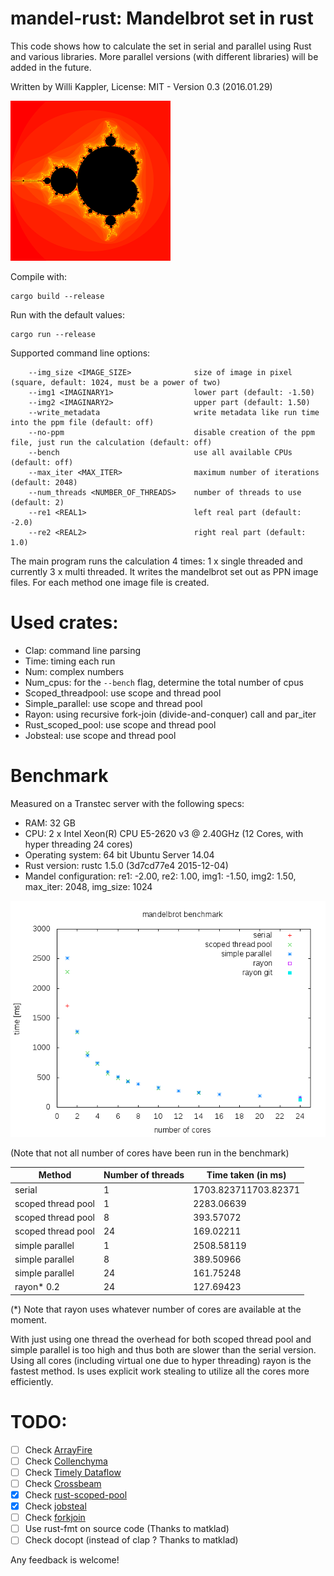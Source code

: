 # mandel-rust: Mandelbrot set in rust

This code shows how to calculate the set in serial and parallel using Rust and various libraries.
More parallel versions (with different libraries) will be added in the future.

Written by Willi Kappler, License: MIT - Version 0.3 (2016.01.29)

![mandelbrot set](mandel.png)


Compile with:

    cargo build --release

Run with the default values:

    cargo run --release

Supported command line options:

        --img_size <IMAGE_SIZE>              size of image in pixel (square, default: 1024, must be a power of two)
        --img1 <IMAGINARY1>                  lower part (default: -1.50)
        --img2 <IMAGINARY2>                  upper part (default: 1.50)
        --write_metadata                     write metadata like run time into the ppm file (default: off)
        --no-ppm                             disable creation of the ppm file, just run the calculation (default: off)
        --bench                              use all available CPUs (default: off)
        --max_iter <MAX_ITER>                maximum number of iterations (default: 2048)
        --num_threads <NUMBER_OF_THREADS>    number of threads to use (default: 2)
        --re1 <REAL1>                        left real part (default: -2.0)
        --re2 <REAL2>                        right real part (default: 1.0)

The main program runs the calculation 4 times: 1 x single threaded and currently 3 x multi threaded.
It writes the mandelbrot set out as PPN image files. For each method one image file is created.

# Used crates:
- Clap: command line parsing
- Time: timing each run
- Num: complex numbers
- Num_cpus: for the `--bench` flag, determine the total number of cpus
- Scoped_threadpool: use scope and thread pool
- Simple_parallel: use scope and thread pool
- Rayon: using recursive fork-join (divide-and-conquer) call and par_iter
- Rust_scoped_pool: use scope and thread pool
- Jobsteal: use scope and thread pool

# Benchmark
Measured on a Transtec server with the following specs:
- RAM: 32 GB
- CPU: 2 x Intel Xeon(R) CPU E5-2620 v3 @ 2.40GHz (12 Cores, with hyper threading 24 cores)
- Operating system: 64 bit Ubuntu Server 14.04
- Rust version: rustc 1.5.0 (3d7cd77e4 2015-12-04)
- Mandel configuration: re1: -2.00, re2: 1.00, img1: -1.50, img2: 1.50, max_iter: 2048, img_size: 1024


![mandelbrot benchmark plot](plot/mandel_bench.png)


(Note that not all number of cores have been run in the benchmark)


Method | Number of threads | Time taken (in ms)
-------|-------------------|------------------------
serial | 1 | 1703.823711703.82371
scoped thread pool | 1 | 2283.06639
scoped thread pool | 8 | 393.57072
scoped thread pool | 24 | 169.02211
simple parallel | 1 | 2508.58119
simple parallel | 8 | 389.50966
simple parallel | 24 | 161.75248
rayon* 0.2 | 24 | 127.69423

(*) Note that rayon uses whatever number of cores are available at the moment.

With just using one thread the overhead for both scoped thread pool and simple parallel is too high and thus both are slower than the serial version.
Using all cores (including virtual one due to hyper threading) rayon is the fastest method. Is uses explicit work stealing to utilize all the cores more efficiently.

# TODO:
- [ ] Check [ArrayFire](https://github.com/arrayfire/arrayfire-rust)
- [ ] Check [Collenchyma](https://github.com/autumnai/collenchyma)
- [ ] Check [Timely Dataflow](https://github.com/frankmcsherry/timely-dataflow)
- [ ] Check [Crossbeam](https://github.com/aturon/crossbeam)
- [x] Check [rust-scoped-pool](https://github.com/reem/rust-scoped-pool)
- [x] Check [jobsteal](https://github.com/rphmeier/jobsteal)
- [ ] Check [forkjoin](https://github.com/faern/forkjoin)
- [ ] Use rust-fmt on source code (Thanks to matklad)
- [ ] Check docopt (instead of clap ? Thanks to matklad)

Any feedback is welcome!
